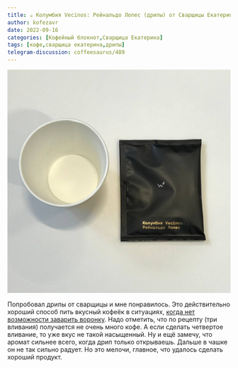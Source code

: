 ```yaml
---
title: ☕️ Колумбия Vecinos: Рейнальдо Лопес (дрипы) от Сварщицы Екатерины
author: kofezavr
date: 2022-09-16
categories: [Кофейный блокнот,Сварщица Екатерина]
tags: [кофе,сварщица екатерина,дрипы]
telegram-discussion: coffeesaurus/489
--- 
```

![Колумбия Vecinos Рейнальдо Лопес дрипы от Сварщицы Екатерины](/assets/img/posts/22/09/reinaldo-lopes.jpg)

Попробовал дрипы от сварщицы и мне понравилось. Это действительно хороший способ пить вкусный кофеёк в ситуациях, [когда нет возможности заварить воронку](https://t.me/coffeesaurus/463). Надо отметить, что по рецепту (три вливания) получается не очень много кофе. А если сделать четвертое вливание, то уже вкус не такой насыщенный. Ну и ещё замечу, что аромат сильнее всего, когда дрип только открываешь. Дальше в чашке он не так сильно радует. Но это мелочи, главное, что удалось сделать хороший продукт. 